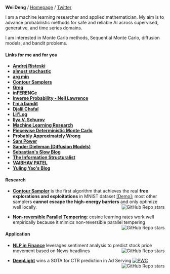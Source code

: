 **Wei Deng** / [Homepage](https://waynedw.github.io/) / [Twitter](https://twitter.com/dwgreyman)


I am a machine learning researcher and applied mathematician. My aim is to advance probabilistic methods for safe and reliable AI across supervised, generative, and time series domains. 

I am interested in Monte Carlo methods, Sequential Monte Carlo, diffusion models, and bandit problems.

#### Links for me and for you

- **[Andrej Risteski](https://www.andrew.cmu.edu/user/aristesk/)**
- **[almost stochastic](https://www.almoststochastic.com/)**
- **[arg min](https://www.argmin.net/)**
- **[Contour Samplers](https://waynedw.github.io/posts/CSGLD/)**
- **[Greg](https://gregorygundersen.com/blog/)**
- **[inFERENCe](https://www.inference.vc/page/3/)**
- **[Inverse Probability - Neil Lawrence](https://inverseprobability.com/blog)**
- **[I’m a bandit](https://blogs.princeton.edu/imabandit/2017/09/28/michael-b-cohen/)**
- **[Djalil Chafaï](https://djalil.chafai.net/blog/)**
- **[Lil'Log](https://lilianweng.github.io/)**
- **[Ilya V. Schurov](https://ilya.schurov.com/)**
- **[Machine Learning Research](https://francisbach.com/home/)**
- **[Piecewise Deterministic Monte Carlo](https://diamweb.ewi.tudelft.nl/~joris/pdmps.html)**
- **[Probably Approximately Wrong](https://www.branchini.fun/about)**
- **[Sam Power](https://sites.google.com/view/sp-monte-carlo/blog-posts?authuser=0)**
- **[Sander Dieleman (Diffusion Models)](https://sander.ai/)**
- **[Sebastian's Slow Blog](https://www.nowozin.net/sebastian/blog/)**
- **[The Information Structuralist](https://infostructuralist.wordpress.com/)**
- **[VAIBHAV PATEL](https://vaipatel.com/)**
- **[Yuling Yao's Blog](https://www.yulingyao.com/blog/)**



#### Research

- **[Contour Sampler](https://github.com/WayneDW/Contour-Stochastic-Gradient-Langevin-Dynamics)** is the first algorithm that achieves the real **free explorations and exploitations** in MNIST dataset [\[Demo\]](https://github.com/WayneDW/Interacting-Contour-Stochastic-Gradient-Langevin-Dynamics/blob/main/figures/ICSGLD_losses_path.gif); most other samplers **cannot escape the high-energy barriers** and only optimize well locally. <img align="right" alt="GitHub Repo stars" src="https://img.shields.io/github/stars/WayneDW/Contour-Stochastic-Gradient-Langevin-Dynamics?style=social">

- **[Non-reversible Parallel Tempering](https://github.com/WayneDW/Non-reversible-Parallel-Tempering-for-Deep-Posterior-Approximation)**: cosine learning rates work well empirically because it mimics non-reversible parallel tempering <img align="right" alt="GitHub Repo stars" src="https://img.shields.io/github/stars/WayneDW/Non-reversible-Parallel-Tempering-for-Deep-Posterior-Approximation?style=social">



#### Application

- **[NLP in Finance](https://github.com/WayneDW/Sentiment-Analysis-in-Event-Driven-Stock-Price-Movement-Prediction)** leverages sentiment analysis to predict stock price movement based on News headlines <img align="right" alt="GitHub Repo stars" src="https://img.shields.io/github/stars/WayneDW/Sentiment-Analysis-in-Event-Driven-Stock-Price-Movement-Prediction?style=social">

- **[DeepLight](https://github.com/WayneDW/DeepLight_Deep-Lightweight-Feature-Interactions)** wins a SOTA for CTR prediction in Ad Serving [![PWC](https://img.shields.io/endpoint.svg?url=https://paperswithcode.com/badge/a-sparse-deep-factorization-machine-for/click-through-rate-prediction-on-criteo)](https://paperswithcode.com/sota/click-through-rate-prediction-on-criteo?p=a-sparse-deep-factorization-machine-for) <img align="right" alt="GitHub Repo stars" src="https://img.shields.io/github/stars/WayneDW/DeepLight_Deep-Lightweight-Feature-Interactions?style=social">

<!--
**WayneDW/WayneDW** is a ✨ _special_ ✨ repository because its `README.md` (this file) appears on your GitHub profile.

Here are some ideas to get you started:

- 🔭 I’m currently working on ...
- 🌱 I’m currently learning ...
- 👯 I’m looking to collaborate on ...
- 🤔 I’m looking for help with ...
- 💬 Ask me about ...
- 📫 How to reach me: ...
- 😄 Pronouns: ...
- ⚡ Fun fact: ...
-->
